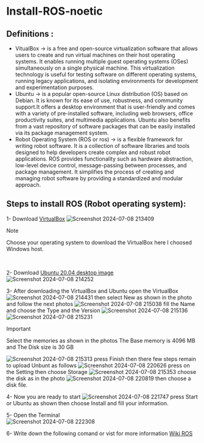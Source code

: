 # Install-ROS-noetic

## Definitions :

- VitualBox -> is a free and open-source virtualization software that allows users to create and run virtual machines on their host operating systems. It enables running multiple guest operating systems (OSes) simultaneously on a single physical machine. This virtualization technology is useful for testing software on different operating systems, running legacy applications, and isolating environments for development and experimentation purposes.
- Ubuntu ->  is a popular open-source Linux distribution (OS) based on Debian. It is known for its ease of use, robustness, and community support.It offers a desktop environment that is user-friendly and comes with a variety of pre-installed software, including web browsers, office productivity suites, and multimedia applications. Ubuntu also benefits from a vast repository of software packages that can be easily installed via its package management system.
- Robot Operating System (ROS or ros) -> is a flexible framework for writing robot software. It is a collection of software libraries and tools designed to help developers create complex and robust robot applications. ROS provides functionality such as hardware abstraction, low-level device control, message-passing between processes, and package management. It simplifies the process of creating and managing robot software by providing a standardized and modular approach.

## Steps to install ROS (Robot operating system):
1- Download [VirtualBox](https://www.virtualbox.org/wiki/Downloads) ![Screenshot 2024-07-08 213409](https://github.com/RaghadAlmadani/Install-ROS-noetic-/assets/173769867/91e57b56-7862-4fee-974f-9f28bd532807) 
> [!NOTE]
> Choose your operating system to download the VirtualBox here I choosed Windows host.
<br>

2- Download [Ubuntu 20.04 desktop image](https://releases.ubuntu.com/20.04/) 
![Screenshot 2024-07-08 214252](https://github.com/RaghadAlmadani/Install-ROS-noetic-/assets/173769867/c6705bc6-8844-4d47-a785-ebb3886c4aca)

3- After downloading the VirtualBox and Ubuntu open the  VirtualBox ![Screenshot 2024-07-08 214431](https://github.com/RaghadAlmadani/Install-ROS-noetic-/assets/173769867/59c7bfdc-7a8c-4ba6-b9a1-c325a6021b07) then select New as shown in the photo and follow the next photos
![Screenshot 2024-07-08 215038](https://github.com/RaghadAlmadani/Install-ROS-noetic-/assets/173769867/25324031-59a1-42ac-9146-ad9fbb238ce7)
fill the Name and choose the Type and the Version
![Screenshot 2024-07-08 215136](https://github.com/RaghadAlmadani/Install-ROS-noetic-/assets/173769867/c0ad23e5-037d-4aad-8ad4-a4fe8dc3d1e4)
![Screenshot 2024-07-08 215231](https://github.com/RaghadAlmadani/Install-ROS-noetic-/assets/173769867/45ff7035-82f7-499b-adfb-fdb94412e1a7)
> [!IMPORTANT]
> Select the memories as shown in the photos The Base memory is 4096 MB and The Disk size is 30 GB


![Screenshot 2024-07-08 215313](https://github.com/RaghadAlmadani/Install-ROS-noetic-/assets/173769867/3f0893c2-f340-4538-a3b5-a39dda60a82f)
press Finish then there few steps remain to upload Unbunt as follows
![Screenshot 2024-07-08 220626](https://github.com/RaghadAlmadani/Install-ROS-noetic-/assets/173769867/e5fa9b47-11fd-46d6-b0dd-5f9ceb2d3e93)
press on the Setting then choose Storage
![Screenshot 2024-07-08 215353](https://github.com/RaghadAlmadani/Install-ROS-noetic-/assets/173769867/d8e55815-d618-4446-9d1b-35e6ad91cfdc)
choose the disk as in the photo
![Screenshot 2024-07-08 220819](https://github.com/RaghadAlmadani/Install-ROS-noetic-/assets/173769867/4cf13add-8888-4722-8f92-f44b8fba792f)
then choose a disk file.

4- Now you are ready to start ![Screenshot 2024-07-08 221747](https://github.com/RaghadAlmadani/Install-ROS-noetic-/assets/173769867/4cb8fbc4-95c1-4fa6-83b4-8d8742485a71)
press Start or Ubuntu as shown then choose Install and fill your information.

5- Open the Terminal  
![Screenshot 2024-07-08 222308](https://github.com/RaghadAlmadani/Install-ROS-noetic-/assets/173769867/09a16793-4891-4a6f-8e86-4a4a1b9f1dc2)

6- Write down the following comand or vist for more information [Wiki ROS](http://wiki.ros.org/ROS/Installation)


